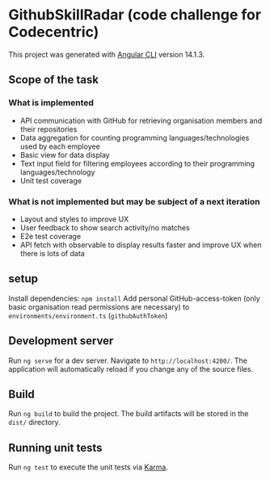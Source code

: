 # GithubSkillRadar (code challenge for Codecentric)

This project was generated with [Angular CLI](https://github.com/angular/angular-cli) version 14.1.3.

## Scope of the task

### What is implemented
- API communication with GitHub for retrieving organisation members and their repositories
- Data aggregation for counting programming languages/technologies used by each employee
- Basic view for data display
- Text input field for filtering employees according to their programming languages/technology
- Unit test coverage

### What is not implemented but may be subject of a next iteration
- Layout and styles to improve UX
- User feedback to show search activity/no matches
- E2e test coverage
- API fetch with observable to display results faster and improve UX when there is lots of data

## setup

Install dependencies: `npm install`
Add personal GitHub-access-token (only basic organisation read permissions are necessary) to `environments/environment.ts` (`githubAuthToken`)

## Development server

Run `ng serve` for a dev server. Navigate to `http://localhost:4200/`. The application will automatically reload if you change any of the source files.

## Build

Run `ng build` to build the project. The build artifacts will be stored in the `dist/` directory.

## Running unit tests

Run `ng test` to execute the unit tests via [Karma](https://karma-runner.github.io).


